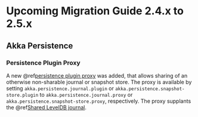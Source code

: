 <a id="migration-guide-2-4-x-2-5-x"></a>
# Upcoming Migration Guide 2.4.x to 2.5.x

## Akka Persistence

### Persistence Plugin Proxy

A new @ref[persistence plugin proxy](../scala/persistence.md#persistence-plugin-proxy) was added, that allows sharing of an otherwise
non-sharable journal or snapshot store. The proxy is available by setting `akka.persistence.journal.plugin` or
`akka.persistence.snapshot-store.plugin` to `akka.persistence.journal.proxy` or `akka.persistence.snapshot-store.proxy`,
respectively. The proxy supplants the @ref[Shared LevelDB journal](../scala/persistence.md#shared-leveldb-journal).